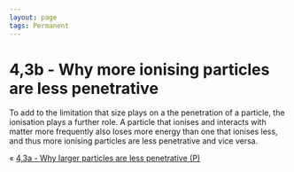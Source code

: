 ```yaml
---
layout: page
tags: Permanent 
---
```


# 4,3b - Why more ionising particles are less penetrative

To add to the limitation that size plays on a the penetration of a particle, the ionisation plays a further role. A particle that ionises and interacts with matter more frequently also loses more energy than one that ionises less, and thus more ionising particles are less penetrative and vice versa.

« [4,3a - Why larger particles are less penetrative (P)](3%20Permanent%20Notes/4,3a%20-%20Why%20larger%20particles%20are%20less%20penetrative%20(P))